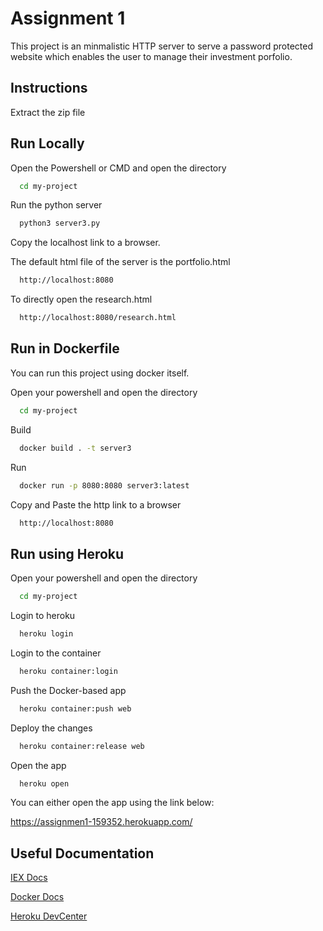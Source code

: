 # Assignment 1

This project is an minmalistic HTTP server to serve a password protected website which enables the user to manage their investment porfolio.

## Instructions

 Extract the zip file 
## Run Locally

Open the Powershell or CMD and open the directory

```bash
  cd my-project
```

Run the python server

```bash
  python3 server3.py
```

Copy the localhost link to a browser. 

The default html file of the server is the portfolio.html

```bash
  http://localhost:8080
```

To directly open the research.html
```bash
  http://localhost:8080/research.html
```


## Run in Dockerfile
You can run this project using docker itself. 

Open your powershell and open the directory
```bash
  cd my-project
```
Build 
```bash
  docker build . -t server3
```
Run 
```bash
  docker run -p 8080:8080 server3:latest
```
Copy and Paste the http link to a browser

```bash
  http://localhost:8080
```
## Run using Heroku

Open your powershell and open the directory
```bash
  cd my-project
```
Login to heroku
```bash
  heroku login
```
Login to the container
```bash
  heroku container:login
```
Push the Docker-based app
```bash
  heroku container:push web
```
Deploy the changes 
```bash
  heroku container:release web
```
Open the app 
```bash
  heroku open
```

You can either open the app using the link below: 

https://assignmen1-159352.herokuapp.com/
## Useful Documentation

[IEX Docs](https://iexcloud.io/docs/api/#api-reference)

[Docker Docs](https://docs.docker.com)

[Heroku DevCenter](https://devcenter.heroku.com)
